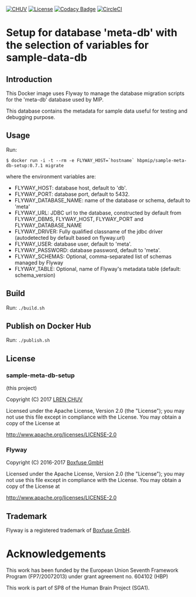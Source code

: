[![CHUV](https://img.shields.io/badge/CHUV-LREN-AF4C64.svg)](https://www.unil.ch/lren/en/home.html) [![License](https://img.shields.io/badge/license-Apache--2.0-blue.svg)](https://github.com/LREN-CHUV/sample-meta-db-setup/blob/master/LICENSE) [![Codacy Badge](https://api.codacy.com/project/badge/Grade/c3ca609e0e51436d9a3278e6cea41432)](https://www.codacy.com/app/hbp-mip/sample-meta-db-setup?utm_source=github.com&amp;utm_medium=referral&amp;utm_content=LREN-CHUV/sample-meta-db-setup&amp;utm_campaign=Badge_Grade)
[![CircleCI](https://circleci.com/gh/LREN-CHUV/sample-meta-db-setup.svg?style=svg)](https://circleci.com/gh/LREN-CHUV/sample-meta-db-setup)

# Setup for database 'meta-db' with the selection of variables for sample-data-db

## Introduction

This Docker image uses Flyway to manage the database migration scripts for the 'meta-db' database used by MIP.

This database contains the metadata for sample data useful for testing and debugging purpose.

## Usage

Run:

```console
$ docker run -i -t --rm -e FLYWAY_HOST=`hostname` hbpmip/sample-meta-db-setup:0.7.1 migrate
```

where the environment variables are:

* FLYWAY_HOST: database host, default to 'db'.
* FLYWAY_PORT: database port, default to 5432.
* FLYWAY_DATABASE_NAME: name of the database or schema, default to 'meta'
* FLYWAY_URL: JDBC url to the database, constructed by default from FLYWAY_DBMS, FLYWAY_HOST, FLYWAY_PORT and FLYWAY_DATABASE_NAME
* FLYWAY_DRIVER: Fully qualified classname of the jdbc driver (autodetected by default based on flyway.url)
* FLYWAY_USER: database user, default to 'meta'.
* FLYWAY_PASSWORD: database password, default to 'meta'.
* FLYWAY_SCHEMAS: Optional, comma-separated list of schemas managed by Flyway
* FLYWAY_TABLE: Optional, name of Flyway's metadata table (default: schema_version)

## Build

Run: `./build.sh`

## Publish on Docker Hub

Run: `./publish.sh`

## License

### sample-meta-db-setup

(this project)

Copyright (C) 2017 [LREN CHUV](https://www.unil.ch/lren/en/home.html)

Licensed under the Apache License, Version 2.0 (the "License");
you may not use this file except in compliance with the License.
You may obtain a copy of the License at

http://www.apache.org/licenses/LICENSE-2.0

### Flyway

Copyright (C) 2016-2017 [Boxfuse GmbH](https://boxfuse.com)

Licensed under the Apache License, Version 2.0 (the "License");
you may not use this file except in compliance with the License.
You may obtain a copy of the License at

http://www.apache.org/licenses/LICENSE-2.0

## Trademark
Flyway is a registered trademark of [Boxfuse GmbH](https://boxfuse.com).

# Acknowledgements

This work has been funded by the European Union Seventh Framework Program (FP7/2007­2013) under grant agreement no. 604102 (HBP)

This work is part of SP8 of the Human Brain Project (SGA1).
